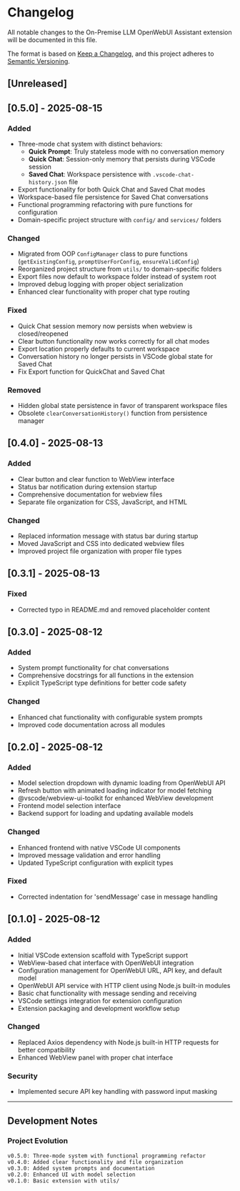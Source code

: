 # Changelog

All notable changes to the On-Premise LLM OpenWebUI Assistant extension will be documented in this file.

The format is based on [Keep a Changelog](https://keepachangelog.com/en/1.0.0/),
and this project adheres to [Semantic Versioning](https://semver.org/spec/v2.0.0.html).

## [Unreleased]

## [0.5.0] - 2025-08-15

### Added
- Three-mode chat system with distinct behaviors:
  - **Quick Prompt**: Truly stateless mode with no conversation memory
  - **Quick Chat**: Session-only memory that persists during VSCode session
  - **Saved Chat**: Workspace persistence with `.vscode-chat-history.json` file
- Export functionality for both Quick Chat and Saved Chat modes
- Workspace-based file persistence for Saved Chat conversations
- Functional programming refactoring with pure functions for configuration
- Domain-specific project structure with `config/` and `services/` folders

### Changed
- Migrated from OOP `ConfigManager` class to pure functions (`getExistingConfig`, `promptUserForConfig`, `ensureValidConfig`)
- Reorganized project structure from `utils/` to domain-specific folders
- Export files now default to workspace folder instead of system root
- Improved debug logging with proper object serialization
- Enhanced clear functionality with proper chat type routing

### Fixed
- Quick Chat session memory now persists when webview is closed/reopened
- Clear button functionality now works correctly for all chat modes
- Export location properly defaults to current workspace
- Conversation history no longer persists in VSCode global state for Saved Chat
- Fix Export function for QuickChat and Saved Chat

### Removed
- Hidden global state persistence in favor of transparent workspace files
- Obsolete `clearConversationHistory()` function from persistence manager

## [0.4.0] - 2025-08-13

### Added
- Clear button and clear function to WebView interface
- Status bar notification during extension startup
- Comprehensive documentation for webview files
- Separate file organization for CSS, JavaScript, and HTML

### Changed
- Replaced information message with status bar during startup
- Moved JavaScript and CSS into dedicated webview files
- Improved project file organization with proper file types

## [0.3.1] - 2025-08-13

### Fixed
- Corrected typo in README.md and removed placeholder content

## [0.3.0] - 2025-08-12

### Added
- System prompt functionality for chat conversations
- Comprehensive docstrings for all functions in the extension
- Explicit TypeScript type definitions for better code safety

### Changed
- Enhanced chat functionality with configurable system prompts
- Improved code documentation across all modules

## [0.2.0] - 2025-08-12

### Added
- Model selection dropdown with dynamic loading from OpenWebUI API
- Refresh button with animated loading indicator for model fetching
- @vscode/webview-ui-toolkit for enhanced WebView development
- Frontend model selection interface
- Backend support for loading and updating available models

### Changed
- Enhanced frontend with native VSCode UI components
- Improved message validation and error handling
- Updated TypeScript configuration with explicit types

### Fixed
- Corrected indentation for 'sendMessage' case in message handling

## [0.1.0] - 2025-08-12

### Added
- Initial VSCode extension scaffold with TypeScript support
- WebView-based chat interface with OpenWebUI integration
- Configuration management for OpenWebUI URL, API key, and default model
- OpenWebUI API service with HTTP client using Node.js built-in modules
- Basic chat functionality with message sending and receiving
- VSCode settings integration for extension configuration
- Extension packaging and development workflow setup

### Changed
- Replaced Axios dependency with Node.js built-in HTTP requests for better compatibility
- Enhanced WebView panel with proper chat interface

### Security
- Implemented secure API key handling with password input masking

---

## Development Notes

### Project Evolution
```
v0.5.0: Three-mode system with functional programming refactor
v0.4.0: Added clear functionality and file organization
v0.3.0: Added system prompts and documentation
v0.2.0: Enhanced UI with model selection
v0.1.0: Basic extension with utils/
```